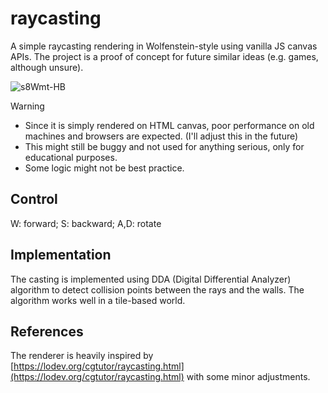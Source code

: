 # raycasting

A simple raycasting rendering in Wolfenstein-style using vanilla JS canvas APIs. The project is a proof of concept for future similar ideas (e.g. games, although unsure).

![s8Wmt-HB](https://github.com/user-attachments/assets/79473e8c-6fef-4a8a-9ba0-856f096cb601)

>[!WARNING]
>- Since it is simply rendered on HTML canvas, poor performance on old machines and browsers are expected. (I'll adjust this in the future)
>- This might still be buggy and not used for anything serious, only for educational purposes.
>- Some logic might not be best practice.

## Control

W: forward; S: backward; A,D: rotate

## Implementation

The casting is implemented using DDA (Digital Differential Analyzer) algorithm to detect collision points between the rays and the walls. The algorithm works well in a tile-based world.

## References

The renderer is heavily inspired by [https://lodev.org/cgtutor/raycasting.html](https://lodev.org/cgtutor/raycasting.html) with some minor adjustments.
